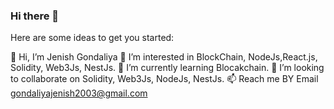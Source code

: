 ### Hi there 👋



Here are some ideas to get you started:

👋 Hi, I’m Jenish Gondaliya 
👀 I’m interested in BlockChain, NodeJs,React.js, Solidity, Web3Js, NestJs.
🌱 I’m currently learning Blocakchain.
💞️ I’m looking to collaborate on Solidity, Web3Js, NodeJs, NestJs.
📫 Reach me BY Email gondaliyajenish2003@gmail.com

